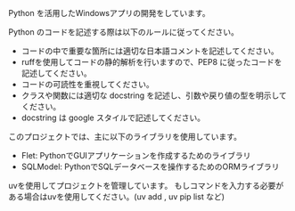 Python を活用したWindowsアプリの開発をしています。

Python のコードを記述する際は以下のルールに従ってください。
- コードの中で重要な箇所には適切な日本語コメントを記述してください。
- ruffを使用してコードの静的解析を行いますので、PEP8 に従ったコードを記述してください。
- コードの可読性を重視してください。
- クラスや関数には適切な docstring を記述し、引数や戻り値の型を明示してください。
- docstring は google スタイルで記述してください。

このプロジェクトでは、主に以下のライブラリを使用しています。
- Flet: PythonでGUIアプリケーションを作成するためのライブラリ
- SQLModel: PythonでSQLデータベースを操作するためのORMライブラリ

uvを使用してプロジェクトを管理しています。
もしコマンドを入力する必要がある場合はuvを使用してください。(uv add <package>, uv pip list など)